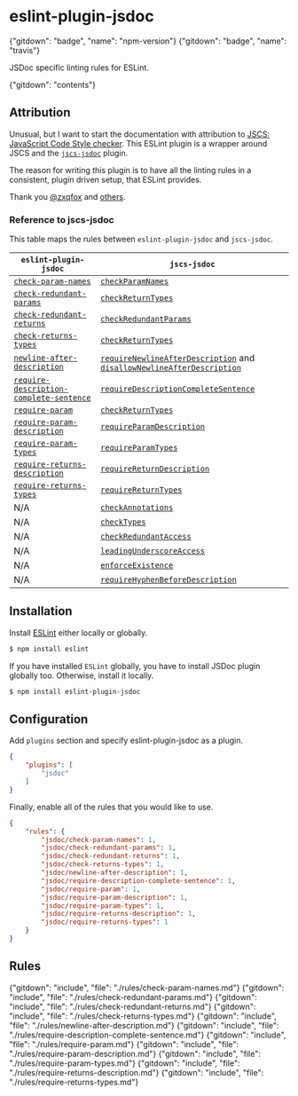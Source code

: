 # eslint-plugin-jsdoc

{"gitdown": "badge", "name": "npm-version"}
{"gitdown": "badge", "name": "travis"}

JSDoc specific linting rules for ESLint.

{"gitdown": "contents"}

## Attribution

Unusual, but I want to start the documentation with attribution to [JSCS: JavaScript Code Style checker](http://jscs.info/). This ESLint plugin is a wrapper around JSCS and the [`jscs-jsdoc`](https://github.com/jscs-dev/jscs-jsdoc) plugin.

The reason for writing this plugin is to have all the linting rules in a consistent, plugin driven setup, that ESLint provides.

Thank you [@zxqfox](https://github.com/jscs-dev/jscs-jsdoc/commits/master?author=zxqfox) and [others](https://github.com/jscs-dev/jscs-jsdoc/commits/master).

### Reference to jscs-jsdoc

This table maps the rules between `eslint-plugin-jsdoc` and `jscs-jsdoc`.

| `eslint-plugin-jsdoc` | `jscs-jsdoc` |
| --- | --- |
| [`check-param-names`](https://github.com/gajus/eslint-plugin-jsdoc#eslint-plugin-jsdoc-rules-check-param-names) | [`checkParamNames`](https://github.com/jscs-dev/jscs-jsdoc#checkparamnames) |
| [`check-redundant-params`](https://github.com/gajus/eslint-plugin-jsdoc#eslint-plugin-jsdoc-rules-check-redundant-params) | [`checkReturnTypes`](https://github.com/jscs-dev/jscs-jsdoc#checkreturntypes) |
| [`check-redundant-returns`](https://github.com/gajus/eslint-plugin-jsdoc#eslint-plugin-jsdoc-rules-check-redundant-returns) | [`checkRedundantParams`](https://github.com/jscs-dev/jscs-jsdoc#checkredundantparams) |
| [`check-returns-types`](https://github.com/gajus/eslint-plugin-jsdoc#eslint-plugin-jsdoc-rules-check-returns-types) | [`checkReturnTypes`](https://github.com/jscs-dev/jscs-jsdoc#checkreturntypes) |
| [`newline-after-description`](https://github.com/gajus/eslint-plugin-jsdoc#eslint-plugin-jsdoc-rules-newline-after-description) | [`requireNewlineAfterDescription`](https://github.com/jscs-dev/jscs-jsdoc#requirenewlineafterdescription) and [`disallowNewlineAfterDescription`](https://github.com/jscs-dev/jscs-jsdoc#disallownewlineafterdescription) |
| [`require-description-complete-sentence`](https://github.com/gajus/eslint-plugin-jsdoc#eslint-plugin-jsdoc-rules-require-description-complete-sentence) | [`requireDescriptionCompleteSentence`](https://github.com/jscs-dev/jscs-jsdoc#requiredescriptioncompletesentence) |
| [`require-param`](https://github.com/gajus/eslint-plugin-jsdoc#eslint-plugin-jsdoc-rules-require-param) | [`checkReturnTypes`](https://github.com/jscs-dev/jscs-jsdoc#checkreturntypes) |
| [`require-param-description`](https://github.com/gajus/eslint-plugin-jsdoc#eslint-plugin-jsdoc-rules-require-param-description) | [`requireParamDescription`](https://github.com/jscs-dev/jscs-jsdoc#requireparamdescription) |
| [`require-param-types`](https://github.com/gajus/eslint-plugin-jsdoc#eslint-plugin-jsdoc-rules-require-param-types) | [`requireParamTypes`](https://github.com/jscs-dev/jscs-jsdoc#requireparamtypes) |
| [`require-returns-description`](https://github.com/gajus/eslint-plugin-jsdoc#eslint-plugin-jsdoc-rules-require-returns-description) | [`requireReturnDescription`](https://github.com/jscs-dev/jscs-jsdoc#requirereturndescription) |
| [`require-returns-types`](https://github.com/gajus/eslint-plugin-jsdoc#eslint-plugin-jsdoc-rules-require-returns-types) | [`requireReturnTypes`](https://github.com/jscs-dev/jscs-jsdoc#requirereturntypes) |
| N/A | [`checkAnnotations`](https://github.com/jscs-dev/jscs-jsdoc#checkannotations) |
| N/A | [`checkTypes`](https://github.com/jscs-dev/jscs-jsdoc#checktypes) |
| N/A | [`checkRedundantAccess`](https://github.com/jscs-dev/jscs-jsdoc#checkredundantaccess) |
| N/A | [`leadingUnderscoreAccess`](https://github.com/jscs-dev/jscs-jsdoc#leadingunderscoreaccess) |
| N/A | [`enforceExistence`](https://github.com/jscs-dev/jscs-jsdoc#enforceexistence) |
| N/A | [`requireHyphenBeforeDescription`](https://github.com/jscs-dev/jscs-jsdoc#requirehyphenbeforedescription) |

## Installation

Install [ESLint](https://www.github.com/eslint/eslint) either locally or globally.

```sh
$ npm install eslint
```

If you have installed `ESLint` globally, you have to install JSDoc plugin globally too. Otherwise, install it locally.

```sh
$ npm install eslint-plugin-jsdoc
```

## Configuration

Add `plugins` section and specify eslint-plugin-jsdoc as a plugin.

```json
{
    "plugins": [
        "jsdoc"
    ]
}
```

Finally, enable all of the rules that you would like to use.

```json
{
    "rules": {
        "jsdoc/check-param-names": 1,
        "jsdoc/check-redundant-params": 1,
        "jsdoc/check-redundant-returns": 1,
        "jsdoc/check-returns-types": 1,
        "jsdoc/newline-after-description": 1,
        "jsdoc/require-description-complete-sentence": 1,
        "jsdoc/require-param": 1,
        "jsdoc/require-param-description": 1,
        "jsdoc/require-param-types": 1,
        "jsdoc/require-returns-description": 1,
        "jsdoc/require-returns-types": 1
    }
}
```

## Rules

{"gitdown": "include", "file": "./rules/check-param-names.md"}
{"gitdown": "include", "file": "./rules/check-redundant-params.md"}
{"gitdown": "include", "file": "./rules/check-redundant-returns.md"}
{"gitdown": "include", "file": "./rules/check-returns-types.md"}
{"gitdown": "include", "file": "./rules/newline-after-description.md"}
{"gitdown": "include", "file": "./rules/require-description-complete-sentence.md"}
{"gitdown": "include", "file": "./rules/require-param.md"}
{"gitdown": "include", "file": "./rules/require-param-description.md"}
{"gitdown": "include", "file": "./rules/require-param-types.md"}
{"gitdown": "include", "file": "./rules/require-returns-description.md"}
{"gitdown": "include", "file": "./rules/require-returns-types.md"}
